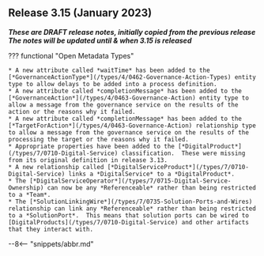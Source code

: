 <!-- SPDX-License-Identifier: CC-BY-4.0 -->
<!-- Copyright Contributors to the Egeria project. -->

## Release 3.15 (January 2023)

_**These are DRAFT release notes, initially copied from the previous release
The notes will be updated until & when 3.15 is released**_

??? functional "Open Metadata Types"

    * A new attribute called *waitTime* has been added to the [*GovernanceActionType*](/types/4/0462-Governance-Action-Types) entity type to allow delays to be added into a process definition.
    * A new attribute called *completionMessage* has been added to the [*GovernanceAction*](/types/4/0463-Governance-Action) entity type to allow a message from the governance service on the results of the action or the reasons why it failed.
    * A new attribute called *completionMessage* has been added to the [*TargetForAction*](/types/4/0463-Governance-Action) relationship type to allow a message from the governance service on the results of the processing the target or the reasons why it failed.
    * Appropriate properties have been added to the [*DigitalProduct*](/types/7/0710-Digital-Service) classification.  These were missing from its original definition in release 3.13.
    * A new relationship called [*DigitalServiceProduct*](/types/7/0710-Digital-Service) links a *DigitalService* to a *DigitalProduct*.
    * The [*DigitalServiceOperator*](/types/7/0715-Digital-Service-Ownership) can now be any *Referenceable* rather than being restricted to a *Team*.
    * The [*SolutionLinkingWire*](/types/7/0735-Solution-Ports-and-Wires) relationship can link any *Referenceable* rather than being restricted to a *SolutionPort*.  This means that solution ports can be wired to [DigitalProducts](/types/7/0710-Digital-Service) and other artifacts that they interact with.

--8<-- "snippets/abbr.md"
